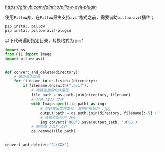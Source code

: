 *https://github.com/fdintino/pillow-avif-plugin*

使用`Pillow`库，在`Pillow`原生支持`avif`格式之前，需要借助`pillow-avif`插件；

```console
pip install pillow
pip install pillow-avif-plugin
```

以下代码遍历指定目录，转换格式为`jpg`：

```python
import os
from PIL import Image
import pillow_avif


def convert_and_delete(directory):
    # 遍历指定目录
    for filename in os.listdir(directory):
        if filename.endswith(".avif"):
            # 构建完整的文件路径
            file_path = os.path.join(directory, filename)
            # 打开 AVIF 文件
            with Image.open(file_path) as img:
                # 构建输出文件路径，替换扩展名为 .jpg
                output_path = os.path.join(directory, filename[:-5] + ".jpg")
                # 转换并保存为 JPG
                img.convert('RGB').save(output_path, 'JPEG')
            # 删除原 AVIF 文件
            os.remove(file_path)
	        

convert_and_delete(r'C:\XXX')
```